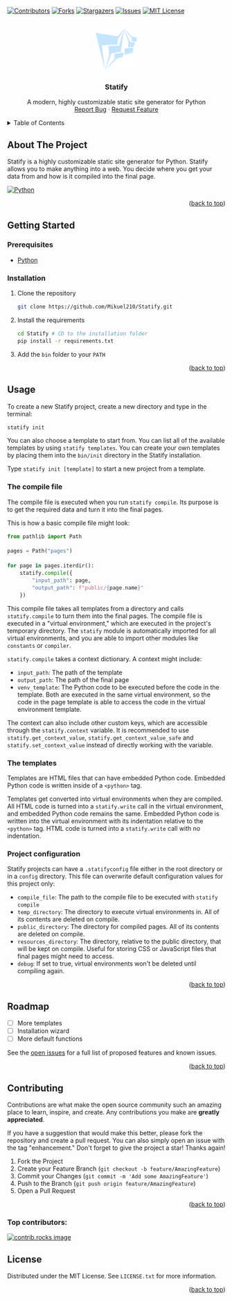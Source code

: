 <!-- PROJECT SHIELDS -->
<!--
*** I'm using markdown "reference style" links for readability.
*** Reference links are enclosed in brackets [ ] instead of parentheses ( ).
*** See the bottom of this document for the declaration of the reference variables
*** for contributors-url, forks-url, etc. This is an optional, concise syntax you may use.
*** https://www.markdownguide.org/basic-syntax/#reference-style-links
-->
[![Contributors][contributors-shield]][contributors-url]
[![Forks][forks-shield]][forks-url]
[![Stargazers][stars-shield]][stars-url]
[![Issues][issues-shield]][issues-url]
[![MIT License][license-shield]][license-url]



<!-- PROJECT LOGO -->
<br />
<div align="center">
  <a href="https://github.com/Mikuel210/Statify">
    <img src="images/logo.png" alt="Logo" width="100" height="100">
  </a>

<h3 align="center">Statify</h3>

  <p align="center">
    A modern, highly customizable static site generator for Python
    <br />
    <a href="https://github.com/Mikuel210/Statify/issues/new?labels=bug&template=bug-report---.md">Report Bug</a>
    ·
    <a href="https://github.com/Mikuel210/Statify/issues/new?labels=enhancement&template=feature-request---.md">Request Feature</a>
  </p>
</div>



<!-- TABLE OF CONTENTS -->
<details>
  <summary>Table of Contents</summary>
  <ol>
    <li>
      <a href="#about-the-project">About The Project</a>
      <ul>
        <li><a href="#built-with">Built With</a></li>
      </ul>
    </li>
    <li>
      <a href="#getting-started">Getting Started</a>
      <ul>
        <li><a href="#prerequisites">Prerequisites</a></li>
        <li><a href="#installation">Installation</a></li>
      </ul>
    </li>
    <li><a href="#usage">Usage</a></li>
    <li><a href="#roadmap">Roadmap</a></li>
    <li><a href="#contributing">Contributing</a></li>
    <li><a href="#license">License</a></li>
  </ol>
</details>



<!-- ABOUT THE PROJECT -->

## About The Project

Statify is a highly customizable static site generator for Python. Statify allows you to make anything into a web.
You decide where you get your data from and how is it compiled into the final page.

[![Python][Python.org]][Python-url]

<p align="right">(<a href="#readme-top">back to top</a>)</p>



<!-- GETTING STARTED -->

## Getting Started

### Prerequisites

- [Python](https://www.python.org/downloads/)

### Installation

1. Clone the repository
   ```sh
   git clone https://github.com/Mikuel210/Statify.git
   ```
2. Install the requirements
    ```sh
    cd Statify # CD to the installation folder
    pip install -r requirements.txt
   ```
3. Add the ``bin`` folder to your ``PATH``

<p align="right">(<a href="#readme-top">back to top</a>)</p>



<!-- USAGE EXAMPLES -->

## Usage

To create a new Statify project, create a new directory and type in the terminal:

```sh
statify init
```

You can also choose a template to start from. You can list all of the available templates by using
``statify templates``.
You can create your own templates by placing them into the ``bin/init`` directory in the Statify installation.

Type ``statify init [template]`` to start a new project from a template.

### The compile file

The compile file is executed when you run ``statify compile``. Its purpose is to get the required data and turn it
into the final pages.

This is how a basic compile file might look:

```python
from pathlib import Path

pages = Path("pages")

for page in pages.iterdir():
    statify.compile({
        "input_path": page,
        "output_path": f"public/{page.name}"
    })
```

This compile file takes all templates from a directory and calls ``statify.compile`` to turn them into the final
pages. The compile file is executed in a "virtual environment," which are executed in the project's temporary
directory. The ``statify`` module is automatically imported for all virtual environments, and you are able to import
other modules like ``constants`` or ``compiler``.

``statify.compile`` takes a context dictionary. A context might include:

- ``input_path``: The path of the template
- ``output_path``: The path of the final page
- ``venv_template``: The Python code to be executed before the code in the template. Both are executed in the same
  virtual environment, so the code in the page template is able to access the code in the virtual environment template.

The context can also include other custom keys, which are accessible through the ``statify.context`` variable.
It is recommended to use ``statify.get_context_value``, ``statify.get_context_value_safe`` and
``statify.set_context_value`` instead of directly working with the variable.

### The templates

Templates are HTML files that can have embedded Python code. Embedded Python code is written inside of a ``<python>``
tag.

Templates get converted into virtual environments when they are compiled. All HTML code is turned into a
``statify.write`` call in the virtual environment, and embedded Python code remains the same. Embedded Python code
is written into the virtual environment with its indentation relative to the ``<python>`` tag. HTML code is
turned into a ``statify.write`` call with no indentation.

### Project configuration

Statify projects can have a ``.statifyconfig`` file either in the root directory or in a ``config`` directory.
This file can overwrite default configuration values for this project only:

- ``compile_file``: The path to the compile file to be executed with ``statify compile``
- ``temp_directory``: The directory to execute virtual environments in. All of its contents are deleted
  on compile.
- ``public_directory``: The directory for compiled pages. All of its contents are deleted
  on compile.
- ``resources_directory``: The directory, relative to the public directory, that will be kept on compile. Useful
  for storing CSS or JavaScript files that final pages might need to access.
- ``debug``: If set to true, virtual environments won't be deleted until compiling again.

<p align="right">(<a href="#readme-top">back to top</a>)</p>



<!-- ROADMAP -->

## Roadmap

- [ ] More templates
- [ ] Installation wizard
- [ ] More default functions

See the [open issues](https://github.com/Mikuel210/Statify/issues) for a full list of proposed features and
known issues.

<p align="right">(<a href="#readme-top">back to top</a>)</p>



<!-- CONTRIBUTING -->

## Contributing

Contributions are what make the open source community such an amazing place to learn, inspire, and create. Any
contributions you make are **greatly appreciated**.

If you have a suggestion that would make this better, please fork the repository and create a pull request. You can
also simply open an issue with the tag "enhancement."
Don't forget to give the project a star! Thanks again!

1. Fork the Project
2. Create your Feature Branch (`git checkout -b feature/AmazingFeature`)
3. Commit your Changes (`git commit -m 'Add some AmazingFeature'`)
4. Push to the Branch (`git push origin feature/AmazingFeature`)
5. Open a Pull Request

<p align="right">(<a href="#readme-top">back to top</a>)</p>

### Top contributors:

<a href="https://github.com/Mikuel210/Statify/graphs/contributors">
  <img src="https://contrib.rocks/image?repo=Mikuel210/Statify" alt="contrib.rocks image" />
</a>



<!-- LICENSE -->

## License

Distributed under the MIT License. See `LICENSE.txt` for more information.

<p align="right">(<a href="#readme-top">back to top</a>)</p>



<!-- MARKDOWN LINKS & IMAGES -->
<!-- https://www.markdownguide.org/basic-syntax/#reference-style-links -->

[contributors-shield]: https://img.shields.io/github/contributors/Mikuel210/Statify.svg?style=for-the-badge

[contributors-url]: https://github.com/Mikuel210/Statify/graphs/contributors

[forks-shield]: https://img.shields.io/github/forks/Mikuel210/Statify.svg?style=for-the-badge

[forks-url]: https://github.com/Mikuel210/Statify/network/members

[stars-shield]: https://img.shields.io/github/stars/Mikuel210/Statify.svg?style=for-the-badge

[stars-url]: https://github.com/Mikuel210/Statify/stargazers

[issues-shield]: https://img.shields.io/github/issues/Mikuel210/Statify.svg?style=for-the-badge

[issues-url]: https://github.com/Mikuel210/Statify/issues

[license-shield]: https://img.shields.io/github/license/Mikuel210/Statify.svg?style=for-the-badge

[license-url]: https://github.com/Mikuel210/Statify/blob/master/LICENSE.txt

[linkedin-shield]: https://img.shields.io/badge/-LinkedIn-black.svg?style=for-the-badge&logo=linkedin&colorB=555

[linkedin-url]: https://linkedin.com/in/linkedin_username

[product-screenshot]: images/screenshot.png

[Next.js]: https://img.shields.io/badge/next.js-000000?style=for-the-badge&logo=nextdotjs&logoColor=white

[Next-url]: https://nextjs.org/

[React.js]: https://img.shields.io/badge/React-20232A?style=for-the-badge&logo=react&logoColor=61DAFB

[React-url]: https://reactjs.org/

[Vue.js]: https://img.shields.io/badge/Vue.js-35495E?style=for-the-badge&logo=vuedotjs&logoColor=4FC08D

[Vue-url]: https://vuejs.org/

[Angular.io]: https://img.shields.io/badge/Angular-DD0031?style=for-the-badge&logo=angular&logoColor=white

[Angular-url]: https://angular.io/

[Svelte.dev]: https://img.shields.io/badge/Svelte-4A4A55?style=for-the-badge&logo=svelte&logoColor=FF3E00

[Svelte-url]: https://svelte.dev/

[Laravel.com]: https://img.shields.io/badge/Laravel-FF2D20?style=for-the-badge&logo=laravel&logoColor=white

[Laravel-url]: https://laravel.com

[Bootstrap.com]: https://img.shields.io/badge/Bootstrap-563D7C?style=for-the-badge&logo=bootstrap&logoColor=white

[Bootstrap-url]: https://getbootstrap.com

[JQuery.com]: https://img.shields.io/badge/jQuery-0769AD?style=for-the-badge&logo=jquery&logoColor=white

[JQuery-url]: https://jquery.com

[Python.org]: https://www.python.org/static/community_logos/python-powered-w-200x80.png

[Python-url]: https://www.python.org/
